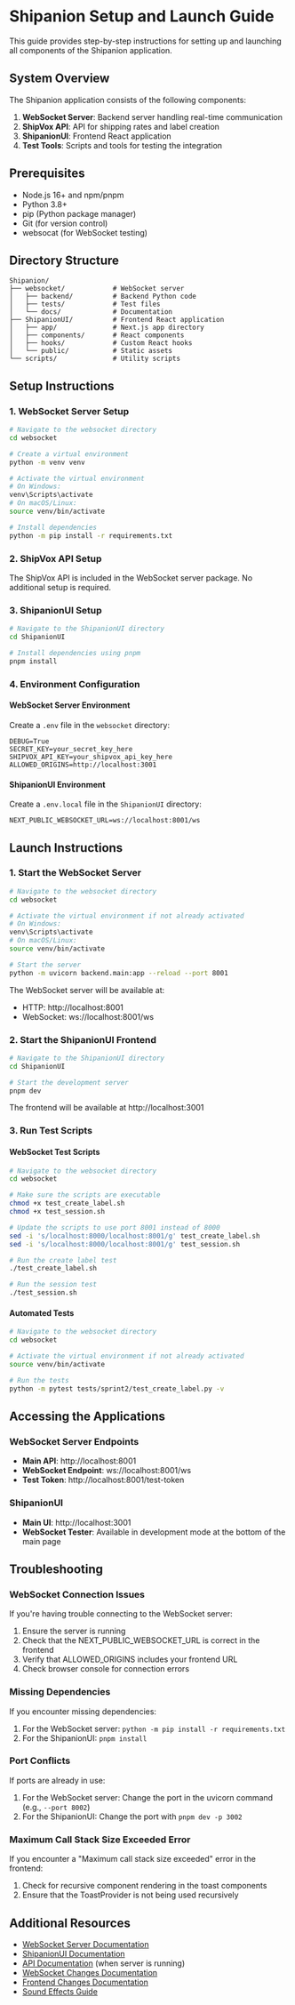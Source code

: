 # Shipanion Setup and Launch Guide

This guide provides step-by-step instructions for setting up and launching all components of the Shipanion application.

## System Overview

The Shipanion application consists of the following components:

1. **WebSocket Server**: Backend server handling real-time communication
2. **ShipVox API**: API for shipping rates and label creation
3. **ShipanionUI**: Frontend React application
4. **Test Tools**: Scripts and tools for testing the integration

## Prerequisites

- Node.js 16+ and npm/pnpm
- Python 3.8+
- pip (Python package manager)
- Git (for version control)
- websocat (for WebSocket testing)

## Directory Structure

```
Shipanion/
├── websocket/            # WebSocket server
│   ├── backend/          # Backend Python code
│   ├── tests/            # Test files
│   └── docs/             # Documentation
├── ShipanionUI/          # Frontend React application
│   ├── app/              # Next.js app directory
│   ├── components/       # React components
│   ├── hooks/            # Custom React hooks
│   └── public/           # Static assets
└── scripts/              # Utility scripts
```

## Setup Instructions

### 1. WebSocket Server Setup

```bash
# Navigate to the websocket directory
cd websocket

# Create a virtual environment
python -m venv venv

# Activate the virtual environment
# On Windows:
venv\Scripts\activate
# On macOS/Linux:
source venv/bin/activate

# Install dependencies
python -m pip install -r requirements.txt
```

### 2. ShipVox API Setup

The ShipVox API is included in the WebSocket server package. No additional setup is required.

### 3. ShipanionUI Setup

```bash
# Navigate to the ShipanionUI directory
cd ShipanionUI

# Install dependencies using pnpm
pnpm install
```

### 4. Environment Configuration

#### WebSocket Server Environment

Create a `.env` file in the `websocket` directory:

```
DEBUG=True
SECRET_KEY=your_secret_key_here
SHIPVOX_API_KEY=your_shipvox_api_key_here
ALLOWED_ORIGINS=http://localhost:3001
```

#### ShipanionUI Environment

Create a `.env.local` file in the `ShipanionUI` directory:

```
NEXT_PUBLIC_WEBSOCKET_URL=ws://localhost:8001/ws
```

## Launch Instructions

### 1. Start the WebSocket Server

```bash
# Navigate to the websocket directory
cd websocket

# Activate the virtual environment if not already activated
# On Windows:
venv\Scripts\activate
# On macOS/Linux:
source venv/bin/activate

# Start the server
python -m uvicorn backend.main:app --reload --port 8001
```

The WebSocket server will be available at:
- HTTP: http://localhost:8001
- WebSocket: ws://localhost:8001/ws

### 2. Start the ShipanionUI Frontend

```bash
# Navigate to the ShipanionUI directory
cd ShipanionUI

# Start the development server
pnpm dev
```

The frontend will be available at http://localhost:3001

### 3. Run Test Scripts

#### WebSocket Test Scripts

```bash
# Navigate to the websocket directory
cd websocket

# Make sure the scripts are executable
chmod +x test_create_label.sh
chmod +x test_session.sh

# Update the scripts to use port 8001 instead of 8000
sed -i 's/localhost:8000/localhost:8001/g' test_create_label.sh
sed -i 's/localhost:8000/localhost:8001/g' test_session.sh

# Run the create label test
./test_create_label.sh

# Run the session test
./test_session.sh
```

#### Automated Tests

```bash
# Navigate to the websocket directory
cd websocket

# Activate the virtual environment if not already activated
source venv/bin/activate

# Run the tests
python -m pytest tests/sprint2/test_create_label.py -v
```

## Accessing the Applications

### WebSocket Server Endpoints

- **Main API**: http://localhost:8001
- **WebSocket Endpoint**: ws://localhost:8001/ws
- **Test Token**: http://localhost:8001/test-token

### ShipanionUI

- **Main UI**: http://localhost:3001
- **WebSocket Tester**: Available in development mode at the bottom of the main page

## Troubleshooting

### WebSocket Connection Issues

If you're having trouble connecting to the WebSocket server:

1. Ensure the server is running
2. Check that the NEXT_PUBLIC_WEBSOCKET_URL is correct in the frontend
3. Verify that ALLOWED_ORIGINS includes your frontend URL
4. Check browser console for connection errors

### Missing Dependencies

If you encounter missing dependencies:

1. For the WebSocket server: `python -m pip install -r requirements.txt`
2. For the ShipanionUI: `pnpm install`

### Port Conflicts

If ports are already in use:

1. For the WebSocket server: Change the port in the uvicorn command (e.g., `--port 8002`)
2. For the ShipanionUI: Change the port with `pnpm dev -p 3002`

### Maximum Call Stack Size Exceeded Error

If you encounter a "Maximum call stack size exceeded" error in the frontend:

1. Check for recursive component rendering in the toast components
2. Ensure that the ToastProvider is not being used recursively

## Additional Resources

- [WebSocket Server Documentation](websocket/README.md)
- [ShipanionUI Documentation](ShipanionUI/README.md)
- [API Documentation](http://localhost:8001/docs) (when server is running)
- [WebSocket Changes Documentation](websocket/SPRINT2_CHANGES.md)
- [Frontend Changes Documentation](ShipanionUI/FRONTEND_CHANGES.md)
- [Sound Effects Guide](ShipanionUI/SOUND_EFFECTS_GUIDE.md)
